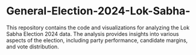 # General-Election-2024-Lok-Sabha-
This repository contains the code and visualizations for analyzing the Lok Sabha Election 2024 data. The analysis provides insights into various aspects of the election, including party performance, candidate margins, and vote distribution.
